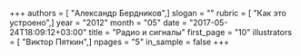 +++
authors = [ "Александр Бердников",]
slogan = ""
rubric = [ "Как это устроено",]
year = "2012"
month = "05"
date = "2017-05-24T18:09:12+03:00"
title = "Радио и сигналы"
first_page = "10"
illustrators = [ "Виктор Пяткин",]
npages = "5"
in_sample = false
+++
